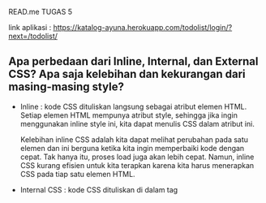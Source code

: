 READ.me TUGAS 5

link aplikasi : https://katalog-ayuna.herokuapp.com/todolist/login/?next=/todolist/

## **Apa perbedaan dari Inline, Internal, dan External CSS? Apa saja kelebihan dan kekurangan dari masing-masing style?**
- Inline : kode CSS dituliskan langsung sebagai atribut elemen HTML. Setiap elemen HTML mempunya atribut style, sehingga jika ingin menggunakan inline style ini, kita dapat menulis CSS dalam atribut ini.
    
    Kelebihan inline CSS adalah kita dapat melihat perubahan pada satu elemen dan ini berguna ketika kita ingin memperbaiki kode dengan cepat. Tak hanya itu, proses load juga akan lebih cepat. Namun, inline CSS kurang efisien untuk kita terapkan karena kita harus menerapkan CSS pada tiap satu elemen HTML.
    
- Internal CSS : kode CSS dituliskan di dalam tag <style> tanpa mengganggu kode HTML yang ada.
    
    Kelebihan Internal CSS adalah kita tidak perlu mengupload beberapa file karena CSS sudah ada pada file HTML dan juga pada internal CSS, class dan IS bisa digunakan oleh internal stylesheet. Namun, kekurangan dari internal CSS adalah kurang efisien ketika kita ingin menggunakan CSS yang sama dalam beberapa file. 
    
- External CSS : kode CSS ditulis terpisah dengan kode HTML dimana kode CSS dituliskan pada sebuah file khusus dengan ekstensi .css
    
    Kelebihannya adalah ukuran file html menjadi lebih kecil dan loading website juga akan lebih cepat. Namun, halaman akan bisa berantakan apabila file css yang dipanggil oleh HTML itu gagal. Hal ini disebabkan oleh koneksi internet yang buruk.

## **Jelaskan tag HTML5 yang kamu ketahui.**
 - Tag header digunakan untuk mendefisikan header untuk section yang berisi informasi seperti judul konten.
 - Tag footer digunakan untuk mendefinisikan footer atau bagian catatan kaki dari sebuah halaman.
 - Tag nav, digunakan untuk mendefinisikan section yang menyediakan link navigation.

    
## **Jelaskan tipe-tipe CSS selector yang kamu ketahui.**
 - Element Selector : tipe selector yang menggunakan tag elemen sebagai selectornya. Misalnya kita ingin memilih tag (h1) pada HTML. maka pada CSS selectornya cukup kita tuliskan dengan h1, tanpa ada tambahan tanda (#) ataupun (.).
 - Class Selector : tipe selector yang menggunakan atribut class pada elemen HTML sebagai selectornya. Misalnya kita ingin memilih class (h1 class=”pacil”), maka pada CSS selector kita dapat memanggilnya dengan tanda titik di awal nama classnya seperti .pacil{…}.
 - ID Selector : tipe selector yang menggunakan atribut id sebagai selectornya. Misalnya kita ingin memilih (h1 id=”bakung”), maka pada CSS kita dapat memanggilnya dengan menuliskan #bakung (diawali dengan tanda #). Dan ID ini sifatnya harus bersifat unik.


## **Jelaskan bagaimana cara kamu mengimplementasikan checklist di atas.**

Cara saya mengimplementasikan checklist di atas adalah dengan menstyling template HTML yang sudah ada pada Tugas 4 dengan menggunakan CSS dan juga Bootstrap. Dengan menggunakan CSS, saya mengkustomisasi background web, button, tulisan dan input dengan color yang saya inginkan. Lalu dengan menggunakan margin, text-align, dan justify saya dapat membuat kontennya berada di tengah. Untuk menampilkan task-task pada todolist, saya membuat card dengan menuliskan kode class card. Dan terakhir, untuk membuat keempat halaman yang telah saya kustomisasi menjadi responsive, saya menggunakan tag meta viewport pada tiap-tiap halaman.
    
